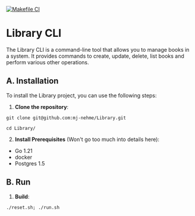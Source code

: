 [![Makefile CI](https://github.com/mj-nehme/library/actions/workflows/makefile.yml/badge.svg)](https://github.com/mj-nehme/library/actions/workflows/makefile.yml)

# Library CLI

The Library CLI is a command-line tool that allows you to manage books in a system. It provides commands to create, update, delete, list books and perform various other operations.

## A. Installation

To install the Library project, you can use the following steps:

1. **Clone the repository**:

```
git clone git@github.com:mj-nehme/Library.git
```

```
cd Library/
```

2. **Install Prerequisites** (Won't go too much into details here):

- Go 1.21
- docker
- Postgres 1.5

## B. Run

1. **Build**: 

```
./reset.sh; ./run.sh
```
